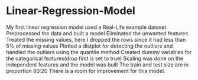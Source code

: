 # Linear-Regression-Model
My first linear regression model used a Real-Life example dataset. Preprocessed the data and built a model
Eliminated the unwanted features
Treated the missing values, here I dropped the rows since it had less than 5% of missing values 
Plotted a distplot for detecting the outliers and handled the outliers using the quantile method
Created dummy variables for the categorical features(drop first is set to true) 
Scaling was done on the independent features and the model was built
The train and test size are in proportion 80:20
There is a room for improvement for this model. 
